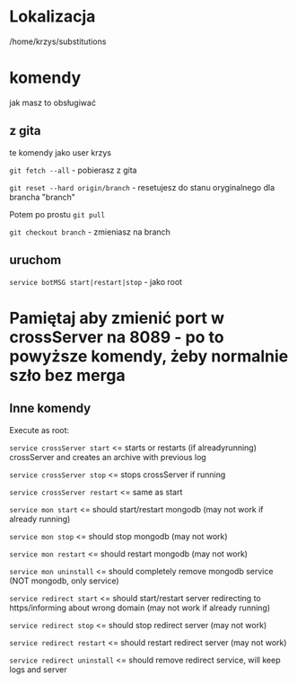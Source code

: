 # Lokalizacja

/home/krzys/substitutions

# komendy

jak masz to obsługiwać

## z gita

te komendy jako user krzys

`git fetch --all` - pobierasz z gita

`git reset --hard origin/branch` - resetujesz do stanu oryginalnego dla brancha "branch"

Potem po prostu `git pull`

`git checkout branch`  - zmieniasz na branch

## uruchom

`service botMSG start|restart|stop` - jako root

# Pamiętaj aby zmienić port w crossServer na 8089 - po to powyższe komendy, żeby normalnie szło bez merga

## Inne komendy

Execute as root:

`service crossServer start` <= starts or restarts (if alreadyrunning) crossServer and creates an archive with previous log

`service crossServer stop` <= stops crossServer if running

`service crossServer restart` <= same as start


`service mon start` <= should start/restart mongodb (may not work if already running)

`service mon stop` <= should stop mongodb (may not work)

`service mon restart` <= should restart mongodb (may not work)

`service mon uninstall` <= should completely remove mongodb service (NOT mongodb, only service)


`service redirect start` <= should start/restart server redirecting to https/informing about wrong domain (may not work if already running)

`service redirect stop` <= should stop redirect server (may not work)

`service redirect restart` <= should restart redirect server (may not work)

`service redirect uninstall` <= should remove redirect service, will keep logs and server
